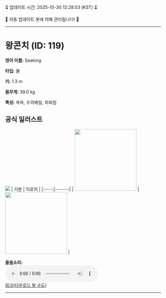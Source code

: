 
⏳ 업데이트 시간: 2025-10-30 12:28:53 (KST) ⏳

🤖 자동 업데이트 봇에 의해 관리됩니다! 🤖

---

# 왕콘치 (ID: 119)
**영어 이름:** Seaking

**타입:** 물

**키:** 1.3 m

**몸무게:** 39.0 kg

**특성:** 쓱쓱, 수의베일, 피뢰침

## 공식 일러스트
![](https://raw.githubusercontent.com/PokeAPI/sprites/master/sprites/pokemon/other/official-artwork/119.png)
| 기본 | 이로치 |
|:----:|:------:|
| <img src="http://play.pokemonshowdown.com/sprites/ani/seaking.gif" width="200"> | <img src="http://play.pokemonshowdown.com/sprites/ani-shiny/seaking.gif" width="200"> |

**울음소리:**<br><audio controls src="https://raw.githubusercontent.com/PokeAPI/cries/main/cries/pokemon/latest/119.ogg"></audio><br> [링크(다운로드 될 수도)](https://raw.githubusercontent.com/PokeAPI/cries/main/cries/pokemon/latest/119.ogg)


---
